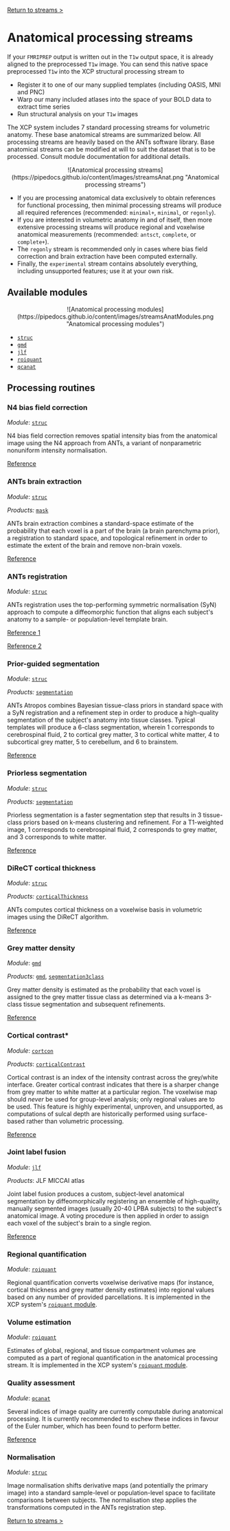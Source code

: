 [Return to streams >](https://pipedocs.github.io//config/streams)

# Anatomical processing streams

If your `FMRIPREP` output is written out in the `T1w` output space, it is already aligned to
the preprocessed `T1w` image. You can send this native space preprocessed `T1w` into the XCP
structural processing stream to

* Register it to one of our many supplied templates (including OASIS, MNI and PNC)
* Warp our many included atlases into the space of your BOLD data to extract time series
* Run structural analysis on your `T1w` images

The XCP system includes 7 standard processing streams for volumetric anatomy. These base anatomical streams are summarized below. All processing streams are heavily based on the ANTs software library. Base anatomical streams can be modified at will to suit the dataset that is to be processed. Consult module documentation for additional details.

<p align="center">
![Anatomical processing streams](https://pipedocs.github.io/content/images/streamsAnat.png "Anatomical processing streams")
</p>

 * If you are processing anatomical data exclusively to obtain references for functional processing, then minimal processing streams will produce all required references (recommended: `minimal+`, `minimal`, or `regonly`).
 * If you are interested in volumetric anatomy in and of itself, then more extensive processing streams will produce regional and voxelwise anatomical measurements (recommended: `antsct`, `complete`, or `complete+`).
 * The `regonly` stream is recommended only in cases where bias field correction and brain extraction have been computed externally.
 * Finally, the `experimental` stream contains absolutely everything, including unsupported features; use it at your own risk.

## Available modules

<p align="center">
![Anatomical processing modules](https://pipedocs.github.io/content/images/streamsAnatModules.png "Anatomical processing modules")
</p>

 * [`struc`](https://pipedocs.github.io/modules/struc)
 * [`gmd`](https://pipedocs.github.io/modules/gmd)
 * [`jlf`](https://pipedocs.github.io/modules/jlf)
 * [`roiquant`](https://pipedocs.github.io/modules/roiquant)
 * [`qcanat`](https://pipedocs.github.io/modules/qcanat)

## Processing routines

### N4 bias field correction

_Module_: [`struc`](https://pipedocs.github.io/modules/struc)

N4 bias field correction removes spatial intensity bias from the anatomical image using the N4 approach from ANTs, a variant of nonparametric nonuniform intensity normalisation.

[Reference](https://www.ncbi.nlm.nih.gov/pubmed/20378467)

### ANTs brain extraction

_Module_: [`struc`](https://pipedocs.github.io/modules/struc)

_Products:_ [`mask`](https://pipedocs.github.io/products/mask)

ANTs brain extraction combines a standard-space estimate of the probability that each voxel is a part of the brain (a brain parenchyma prior), a registration to standard space, and topological refinement in order to estimate the extent of the brain and remove non-brain voxels.

[Reference](https://www.ncbi.nlm.nih.gov/pubmed/24879923)

### ANTs registration

_Module_: [`struc`](https://pipedocs.github.io/modules/struc)

ANTs registration uses the top-performing symmetric normalisation (SyN) approach to compute a diffeomorphic function that aligns each subject's anatomy to a sample- or population-level template brain.

[Reference 1](https://www.ncbi.nlm.nih.gov/pubmed/17659998)

[Reference 2](https://www.ncbi.nlm.nih.gov/pubmed/20851191)

### Prior-guided segmentation

_Module_: [`struc`](https://pipedocs.github.io/modules/struc)

_Products:_ [`segmentation`](https://pipedocs.github.io/products/segmentation)

ANTs Atropos combines Bayesian tissue-class priors in standard space with a SyN registration and a refinement step in order to produce a high-quality segmentation of the subject's anatomy into tissue classes. Typical templates will produce a 6-class segmentation, wherein 1 corresponds to cerebrospinal fluid, 2 to cortical grey matter, 3 to cortical white matter, 4 to subcortical grey matter, 5 to cerebellum, and 6 to brainstem.

[Reference](https://www.ncbi.nlm.nih.gov/pubmed/21373993)

### Priorless segmentation

_Module_: [`struc`](https://pipedocs.github.io/modules/struc)

_Products:_ [`segmentation`](https://pipedocs.github.io/products/segmentation)

Priorless segmentation is a faster segmentation step that results in 3 tissue-class priors based on k-means clustering and refinement. For a T1-weighted image, 1 corresponds to cerebrospinal fluid, 2 corresponds to grey matter, and 3 corresponds to white matter.

[Reference](https://www.ncbi.nlm.nih.gov/pubmed/21373993)

### DiReCT cortical thickness

_Module_: [`struc`](https://pipedocs.github.io/modules/struc)

_Products:_ [`corticalThickness`](https://pipedocs.github.io/products/corticalThickness)

ANTs computes cortical thickness on a voxelwise basis in volumetric images using the DiReCT algorithm.

[Reference](https://www.ncbi.nlm.nih.gov/pubmed/24879923)

### Grey matter density

_Module_: [`gmd`](https://pipedocs.github.io/modules/gmd)

_Products:_ [`gmd`](https://pipedocs.github.io/products/gmd), [`segmentation3class`](https://pipedocs.github.io/products/segmentation3class)

Grey matter density is estimated as the probability that each voxel is assigned to the grey matter tissue class as determined via a k-means 3-class tissue segmentation and subsequent refinements.

[Reference](https://www.ncbi.nlm.nih.gov/pubmed/28432144)


### Cortical contrast*

_Module_: [`cortcon`](https://pipedocs.github.io/modules/cortcon)

_Products_: [`corticalContrast`](https://pipedocs.github.io/products/corticalContrast)

Cortical contrast is an index of the intensity contrast across the grey/white interface. Greater cortical contrast indicates that there is a sharper change from grey matter to white matter at a particular region. The voxelwise map should _never_ be used for group-level analysis; only regional values are to be used. This feature is highly experimental, unproven, and unsupported, as computations of sulcal depth are historically performed using surface-based rather than volumetric processing.

[Reference](https://www.ncbi.nlm.nih.gov/pubmed/27049014)

### Joint label fusion

_Module_: [`jlf`](https://pipedocs.github.io/modules/jlf)

_Products_: JLF MICCAI atlas

Joint label fusion produces a custom, subject-level anatomical segmentation by diffeomorphically registering an ensemble of high-quality, manually segmented images (usually 20-40 LPBA subjects) to the subject's anatomical image. A voting procedure is then applied in order to assign each voxel of the subject's brain to a single region.

[Reference](https://www.ncbi.nlm.nih.gov/pubmed/24319427)

### Regional quantification

_Module_: [`roiquant`](https://pipedocs.github.io/modules/roiquant)

Regional quantification converts voxelwise derivative maps (for instance, cortical thickness and grey matter density estimates) into regional values based on any number of provided parcellations. It is implemented in the XCP system's [`roiquant` module](https://pipedocs.github.io/modules/roiquant).

### Volume estimation

_Module_: [`roiquant`](https://pipedocs.github.io/modules/roiquant)

Estimates of global, regional, and tissue compartment volumes are computed as a part of regional quantification in the anatomical processing stream. It is implemented in the XCP system's [`roiquant` module](https://pipedocs.github.io/modules/roiquant).

### Quality assessment

_Module_: [`qcanat`](https://pipedocs.github.io/modules/qcanat)

Several indices of image quality are currently computable during anatomical processing. It is currently recommended to eschew these indices in favour of the Euler number, which has been found to perform better.

[Reference](https://www.ncbi.nlm.nih.gov/pubmed/29278774)

### Normalisation

_Module_: [`struc`](https://pipedocs.github.io/modules/struc)

Image normalisation shifts derivative maps (and potentially the primary image) into a standard sample-level or population-level space to facilitate comparisons between subjects. The normalisation step applies the transformations computed in the ANTs registration step.

[Return to streams >](https://pipedocs.github.io//config/streams)
